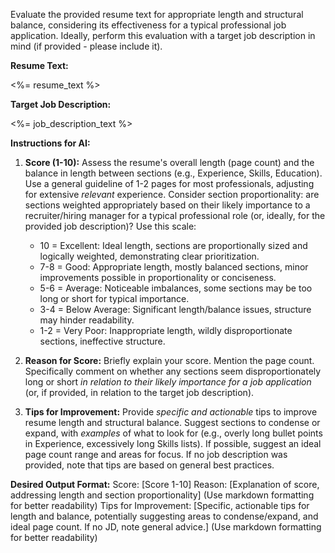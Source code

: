 Evaluate the provided resume text for appropriate length and structural balance, considering its effectiveness for a typical professional job application. Ideally, perform this evaluation with a target job description in mind (if provided - please include it).

**Resume Text:**

<%= resume_text %>

**Target Job Description:**

<%= job_description_text %>

**Instructions for AI:**

1. **Score (1-10):** Assess the resume's overall length (page count) and the balance in length between sections (e.g., Experience, Skills, Education). Use a general guideline of 1-2 pages for most professionals, adjusting for extensive _relevant_ experience. Consider section proportionality: are sections weighted appropriately based on their likely importance to a recruiter/hiring manager for a typical professional role (or, ideally, for the provided job description)? Use this scale:

   - 10 = Excellent: Ideal length, sections are proportionally sized and logically weighted, demonstrating clear prioritization.
   - 7-8 = Good: Appropriate length, mostly balanced sections, minor improvements possible in proportionality or conciseness.
   - 5-6 = Average: Noticeable imbalances, some sections may be too long or short for typical importance.
   - 3-4 = Below Average: Significant length/balance issues, structure may hinder readability.
   - 1-2 = Very Poor: Inappropriate length, wildly disproportionate sections, ineffective structure.

2. **Reason for Score:** Briefly explain your score. Mention the page count. Specifically comment on whether any sections seem disproportionately long or short _in relation to their likely importance for a job application_ (or, if provided, in relation to the target job description).

3. **Tips for Improvement:** Provide _specific and actionable_ tips to improve resume length and structural balance. Suggest sections to condense or expand, with _examples_ of what to look for (e.g., overly long bullet points in Experience, excessively long Skills lists). If possible, suggest an ideal page count range and areas for focus. If no job description was provided, note that tips are based on general best practices.

**Desired Output Format:**
Score: [Score 1-10]
Reason: [Explanation of score, addressing length and section proportionality] (Use markdown formatting for better readability)
Tips for Improvement: [Specific, actionable tips for length and balance, potentially suggesting areas to condense/expand, and ideal page count. If no JD, note general advice.] (Use markdown formatting for better readability)
